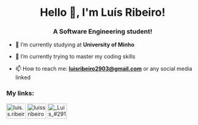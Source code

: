 <h1 align="center">Hello 👋, I'm Luís Ribeiro!</h1>
<h3 align="center">A Software Engineering student!</h3>


- 🔭 I’m currently studying at **University of Minho**

- 🌱 I’m currently trying to master my coding skills

- 📫 How to reach me: **luisribeiro2903@gmail.com** or any social media linked

<h3 align="left">My links:</h3>
<a href="https://instagram.com/luis.s.ribeiro" target="blank"><img align="center" src="https://raw.githubusercontent.com/rahuldkjain/github-profile-readme-generator/master/src/images/icons/Social/instagram.svg" alt="luis.s.ribeiro" height="40" width="50" /></a>
<a href="https://twitter.com/luissribeiro29" target="blank"><img align="center" src="https://raw.githubusercontent.com/rahuldkjain/github-profile-readme-generator/master/src/images/icons/Social/twitter.svg" alt="luissribeiro29" height="40" width="50" /></a>
<a href="https://discord.gg/_Luis_#2917" target="blank"><img align="center" src="https://raw.githubusercontent.com/rahuldkjain/github-profile-readme-generator/master/src/images/icons/Social/discord.svg" alt="_Luis_#2917" height="40" width="50" /></a>
